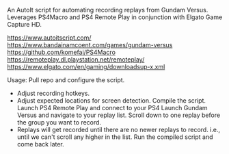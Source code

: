 An AutoIt script for automating recording replays from Gundam Versus. Leverages PS4Macro and PS4 Remote Play in conjunction with Elgato Game Capture HD.

https://www.autoitscript.com/
https://www.bandainamcoent.com/games/gundam-versus
https://github.com/komefai/PS4Macro
https://remoteplay.dl.playstation.net/remoteplay/
https://www.elgato.com/en/gaming/downloadsup-x.xml

Usage:
Pull repo and configure the script.
- Adjust recording hotkeys.
- Adjust expected locations for screen detection.
Compile the script.
Launch PS4 Remote Play and connect to your PS4
Launch Gundam Versus and navigate to your replay list.
Scroll down to one replay before the group you want to record.
- Replays will get recorded until there are no newer replays to record. i.e., until we can't scroll any higher in the list.
Run the compiled script and come back later.